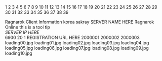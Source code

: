 1
 2
 3
 4
 5
 6
 7
 8
 9
10
11
12
13
14
15
16
17
18
19
20
21
22
23
24
25
26
27
28
29
30
31
32
33
34
35
36
37
38
39
<?xml version="1.0" encoding="euc-kr" ?>
<clientinfo>
 <desc>Ragnarok Client Information</desc>
 <servicetype>korea</servicetype>
 <servertype>sakray</servertype>
 <hideaccountlist />
 <passwordencrypt />
 <passwordencrypt2 />
 <extendedslot />
 <readfolder />
 <connection>
  <display>SERVER NAME HERE</display>
  <desc>Ragnarok Online</desc>
  <balloon>this is a tool tip</balloon>
  <address>SERVER IP HERE</address>
  <port>6900</port>
  <version>20</version>
  <langtype>1</langtype>
  <registrationweb>REGISTRATION URL HERE</registrationweb>
  <yellow>
   <admin>2000001</admin>
   <admin>2000002</admin>
   <admin>2000003</admin>
  </yellow>
  <loading>
   <image>loading00.jpg</image>
   <image>loading01.jpg</image>
   <image>loading02.jpg</image>
   <image>loading03.jpg</image>
   <image>loading04.jpg</image>
   <image>loading05.jpg</image>
   <image>loading06.jpg</image>
   <image>loading07.jpg</image>
   <image>loading08.jpg</image>
   <image>loading09.jpg</image>
   <image>loading10.jpg</image>
  </loading>
 </connection>
</clientinfo>